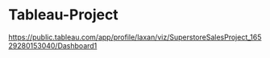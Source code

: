 # Tableau-Project

https://public.tableau.com/app/profile/laxan/viz/SuperstoreSalesProject_16529280153040/Dashboard1

